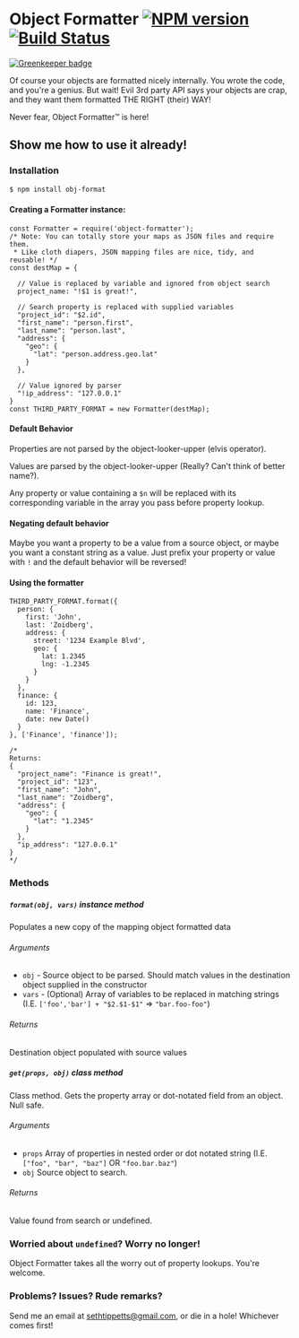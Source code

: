 # Object Formatter [![NPM version](https://img.shields.io/npm/v/obj-format.svg)](https://www.npmjs.org/package/obj-format) [![Build Status](https://travis-ci.org/SethTippetts/object-formatter.svg?branch=master)](https://travis-ci.org/SethTippetts/object-formatter)

[![Greenkeeper badge](https://badges.greenkeeper.io/mostcowbell/object-formatter.svg)](https://greenkeeper.io/)

Of course your objects are formatted nicely internally. You wrote the code, and you're a genius. But wait! Evil 3rd party API says your objects are crap, and they want them formatted THE RIGHT (their) WAY!

Never fear, Object Formatter™ is here!

## Show me how to use it already!

### Installation

```sh
$ npm install obj-format
```

#### Creating a Formatter instance:
```
const Formatter = require('object-formatter');
/* Note: You can totally store your maps as JSON files and require them.
 * Like cloth diapers, JSON mapping files are nice, tidy, and reusable! */
const destMap = {

  // Value is replaced by variable and ignored from object search
  project_name: "!$1 is great!",

  // Search property is replaced with supplied variables
  "project_id": "$2.id",
  "first_name": "person.first",
  "last_name": "person.last",
  "address": {
    "geo": {
      "lat": "person.address.geo.lat"
    }
  },

  // Value ignored by parser
  "!ip_address": "127.0.0.1"
}
const THIRD_PARTY_FORMAT = new Formatter(destMap);
```
#### Default Behavior

Properties are not parsed by the object-looker-upper (elvis operator).

Values are parsed by the object-looker-upper (Really? Can't think of better name?).

Any property or value containing a `$n` will be replaced with its corresponding variable in the array you pass before property lookup.

#### Negating default behavior

Maybe you want a property to be a value from a source object, or maybe you want a constant string as a value. Just prefix your property or value with `!` and the default behavior will be reversed!

#### Using the formatter
```
THIRD_PARTY_FORMAT.format({
  person: {
    first: 'John',
    last: 'Zoidberg',
    address: {
      street: '1234 Example Blvd',
      geo: {
        lat: 1.2345
        lng: -1.2345
      }
    }
  },
  finance: {
    id: 123,
    name: 'Finance',
    date: new Date()
  }
}, ['Finance', 'finance']);

/*
Returns:
{
  "project_name": "Finance is great!",
  "project_id": "123",
  "first_name": "John",
  "last_name": "Zoidberg",
  "address": {
    "geo": {
      "lat": "1.2345"
    }
  },
  "ip_address": "127.0.0.1"
}
*/
```

### Methods

##### `format(obj, vars)` _instance method_

Populates a new copy of the mapping object formatted data

###### Arguments
- `obj` - Source object to be parsed. Should match values in the destination object supplied in the constructor
- `vars` - (Optional) Array of variables to be replaced in matching strings (I.E. `['foo','bar'] + "$2.$1-$1"` => `"bar.foo-foo"`)

###### Returns
Destination object populated with source values

##### `get(props, obj)` _class method_
Class method. Gets the property array or dot-notated field from an object. Null safe.

###### Arguments
- `props`     Array of properties in nested order or dot notated string (I.E. `["foo", "bar", "baz"]` OR `"foo.bar.baz"`)
- `obj`       Source object to search.

###### Returns
Value found from search or undefined.

### Worried about `undefined`? Worry no longer!

Object Formatter takes all the worry out of property lookups. You're welcome.

### Problems? Issues? Rude remarks?
Send me an email at sethtippetts@gmail.com, or die in a hole! Whichever comes first!
